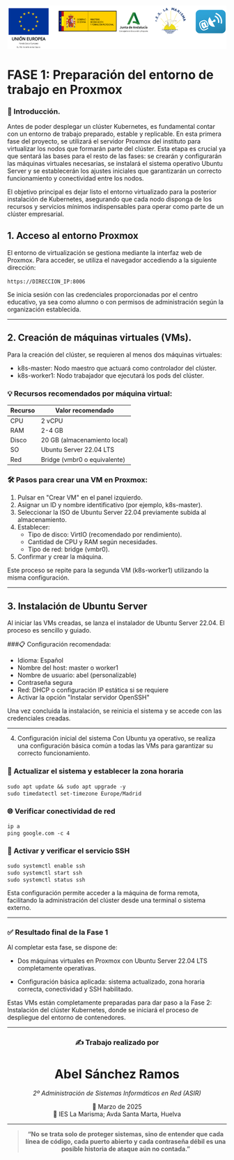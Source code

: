 ![Banner La Marisma](/.imgs/documentation/ies.png)

# FASE 1: Preparación del entorno de trabajo en Proxmox

### 🔰 Introducción.
Antes de poder desplegar un clúster Kubernetes, es fundamental contar con un entorno de trabajo preparado, estable y replicable. En esta primera fase del proyecto, se utilizará el servidor Proxmox del instituto para virtualizar los nodos que formarán parte del clúster. Esta etapa es crucial ya que sentará las bases para el resto de las fases: se crearán y configurarán las máquinas virtuales necesarias, se instalará el sistema operativo Ubuntu Server y se establecerán los ajustes iniciales que garantizarán un correcto funcionamiento y conectividad entre los nodos.

El objetivo principal es dejar listo el entorno virtualizado para la posterior instalación de Kubernetes, asegurando que cada nodo disponga de los recursos y servicios mínimos indispensables para operar como parte de un clúster empresarial.

## 1. Acceso al entorno Proxmox
El entorno de virtualización se gestiona mediante la interfaz web de Proxmox. Para acceder, se utiliza el navegador accediendo a la siguiente dirección:

``https://DIRECCION_IP:8006``

Se inicia sesión con las credenciales proporcionadas por el centro educativo, ya sea como alumno o con permisos de administración según la organización establecida.

---

## 2. Creación de máquinas virtuales (VMs).
Para la creación del clúster, se requieren al menos dos máquinas virtuales:
- k8s-master: Nodo maestro que actuará como controlador del clúster.
- k8s-worker1: Nodo trabajador que ejecutará los pods del clúster.

### 💡 Recursos recomendados por máquina virtual:

| Recurso | Valor recomendado            |
|---------|------------------------------|
| CPU     | 2 vCPU                       |
| RAM     | 2-4 GB                       |
| Disco   | 20 GB (almacenamiento local) |
| SO      | Ubuntu Server 22.04 LTS      |
| Red     | Bridge (vmbr0 o equivalente) |

### 🛠️ Pasos para crear una VM en Proxmox:

1. Pulsar en "Crear VM" en el panel izquierdo.
2. Asignar un ID y nombre identificativo (por ejemplo, k8s-master).
3. Seleccionar la ISO de Ubuntu Server 22.04 previamente subida al almacenamiento.
4. Establecer:
    - Tipo de disco: VirtIO (recomendado por rendimiento).
    - Cantidad de CPU y RAM según necesidades.
    - Tipo de red: bridge (vmbr0).
5. Confirmar y crear la máquina.

Este proceso se repite para la segunda VM (k8s-worker1) utilizando la misma configuración.

---

## 3. Instalación de Ubuntu Server
Al iniciar las VMs creadas, se lanza el instalador de Ubuntu Server 22.04. El proceso es sencillo y guiado.

###📋 Configuración recomendada:
- Idioma: Español
- Nombre del host: master o worker1
- Nombre de usuario: abel (personalizable)
- Contraseña segura
- Red: DHCP o configuración IP estática si se requiere
- Activar la opción "Instalar servidor OpenSSH"

Una vez concluida la instalación, se reinicia el sistema y se accede con las credenciales creadas.

---

4. Configuración inicial del sistema
Con Ubuntu ya operativo, se realiza una configuración básica común a todas las VMs para garantizar su correcto funcionamiento.

### 🔄 Actualizar el sistema y establecer la zona horaria
```
sudo apt update && sudo apt upgrade -y
sudo timedatectl set-timezone Europe/Madrid
```

### 🌐 Verificar conectividad de red
```
ip a
ping google.com -c 4
```
### 🔐 Activar y verificar el servicio SSH
```
sudo systemctl enable ssh
sudo systemctl start ssh
sudo systemctl status ssh
```
Esta configuración permite acceder a la máquina de forma remota, facilitando la administración del clúster desde una terminal o sistema externo.

--- 

### ✅ Resultado final de la Fase 1

Al completar esta fase, se dispone de:

- Dos máquinas virtuales en Proxmox con Ubuntu Server 22.04 LTS completamente operativas.

- Configuración básica aplicada: sistema actualizado, zona horaria correcta, conectividad y SSH habilitado.

Estas VMs están completamente preparadas para dar paso a la Fase 2: Instalación del clúster Kubernetes, donde se iniciará el proceso de despliegue del entorno de contenedores.

---

<div align="center">

### ✍️ Trabajo realizado por

# **Abel Sánchez Ramos**

_2º Administración de Sistemas Informáticos en Red (ASIR)_

📅 Marzo de 2025  
📍 IES La Marisma; Avda Santa Marta, Huelva

---

> **“No se trata solo de proteger sistemas, sino de entender que cada línea de código, cada puerto abierto y cada contraseña débil es una posible historia de ataque aún no contada.”**

</div>
